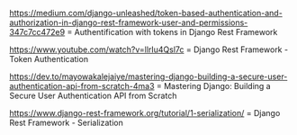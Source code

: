 https://medium.com/django-unleashed/token-based-authentication-and-authorization-in-django-rest-framework-user-and-permissions-347c7cc472e9 = Authentification with tokens in Django Rest Framework

https://www.youtube.com/watch?v=llrIu4Qsl7c = Django Rest Framework - Token Authentication

https://dev.to/mayowakalejaiye/mastering-django-building-a-secure-user-authentication-api-from-scratch-4ma3 = Mastering Django: Building a Secure User Authentication API from Scratch

https://www.django-rest-framework.org/tutorial/1-serialization/ = Django Rest Framework - Serialization